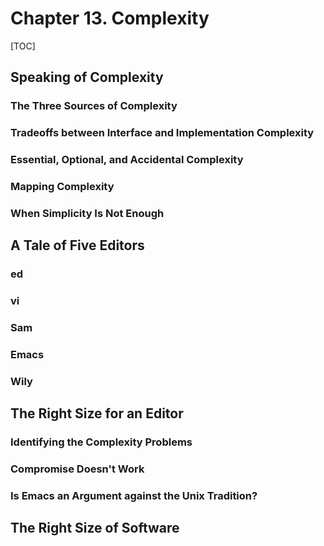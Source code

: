 # Chapter 13. Complexity

[TOC]

## Speaking of Complexity

### The Three Sources of Complexity

### Tradeoffs between Interface and Implementation Complexity

### Essential, Optional, and Accidental Complexity

### Mapping Complexity

### When Simplicity Is Not Enough

## A Tale of Five Editors

### ed

### vi

### Sam

### Emacs

### Wily

## The Right Size for an Editor

### Identifying the Complexity Problems

### Compromise Doesn't Work

### Is Emacs an Argument against the Unix Tradition?

## The Right Size of Software
